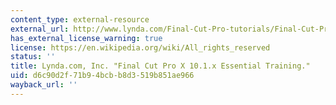 ```yaml
---
content_type: external-resource
external_url: http://www.lynda.com/Final-Cut-Pro-tutorials/Final-Cut-Pro-X-101x-Essential-Training/161520-2.html
has_external_license_warning: true
license: https://en.wikipedia.org/wiki/All_rights_reserved
status: ''
title: Lynda.com, Inc. "Final Cut Pro X 10.1.x Essential Training."
uid: d6c90d2f-71b9-4bcb-b8d3-519b851ae966
wayback_url: ''
---
```

